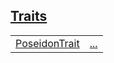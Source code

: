 
[Traits](./core-poseidon-traits.md)
 ---
| | |
|:---|:---|
| [PoseidonTrait](./core-poseidon-PoseidonTrait.md) | [...](./core-poseidon-PoseidonTrait.md) |
